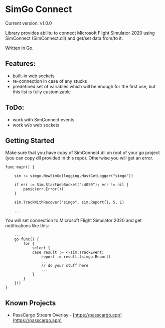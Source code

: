 # SimGo Connect

Current version: v1.0.0

Library provides abilitu to connect Microsoft Flight Simulator 2020 using SimConnect (SimConnect.dll) and get/set data from/to it. 

Written in Go.

## Features:
- built-in web sockets
- re-connection in case of any stucks
- predefined set of variables which will be enough for the first use, but this list is fully customizable

## ToDo:
- work with SimConnect events
- work w/o web sockets

## Getting Started

Make sure that you have copy of SimConnect.dll on root of your go project (you can copy dll provided in this repo). Otherwise you will get an error.

```
func main() {
    
    sim := simgo.NewSimGo(logging.MustGetLogger("simgo"))
    
    if err := Sim.StartWebSocket(":4050"); err != nil {
		panic(err.Error())
	}

    sim.TrackWithRecover("simgo", sim.Report{}, 5, 1)

    ...
```

You will set connection to Microsoft Flight Simulator 2020 and get notifications like this:

```
    ...
    go func() {
        for {
            select {
            case result := <-sim.TrackEvent:
                report := result.(simgo.Report)
                ...
                // do your stuff here
                ...
            }
        }
    }()
}    
```



## Known Projects

- PassCargo Stream Overlay - [https://passcargo.app](https://passcargo.app)
